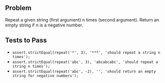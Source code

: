 ## Problem

Repeat a given string (first argument) n times (second argument). Return an empty string if n is a negative number.

## Tests to Pass

- `assert.strictEqual(repeat('*', 3), '***', 'should repeat a string n times');`
- `assert.strictEqual(repeat('abc', 3), 'abcabcabc', 'should repeat a string n times');`
- `assert.strictEqual(repeat('abc', -2), '', 'should return an empty string for negative numbers');`
